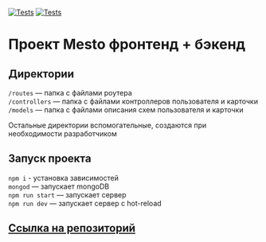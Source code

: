 [![Tests](../../actions/workflows/tests-13-sprint.yml/badge.svg)](../../actions/workflows/tests-13-sprint.yml)
[![Tests](../../actions/workflows/tests-14-sprint.yml/badge.svg)](../../actions/workflows/tests-14-sprint.yml)
# Проект Mesto фронтенд + бэкенд


## Директории

`/routes` — папка с файлами роутера  
`/controllers` — папка с файлами контроллеров пользователя и карточки   
`/models` — папка с файлами описания схем пользователя и карточки  
  
Остальные директории вспомогательные, создаются при необходимости разработчиком

## Запуск проекта

`npm i` - установка зависимостей  
`mongod` — запускает mongoDB  
`npm run start` — запускает сервер     
`npm run dev` — запускает сервер с hot-reload

## [Ссылка на репозиторий](https://github.com/Otkazano/express-mesto-gha) 
